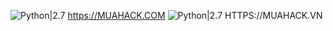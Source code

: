 ![Python|2.7](https://img.shields.io/badge/MUAHACK.COM.svg)
https://MUAHACK.COM
![Python|2.7](https://img.shields.io/badge/MUAHACK.VN-2.7-red.svg)
HTTPS://MUAHACK.VN
<div <img src


